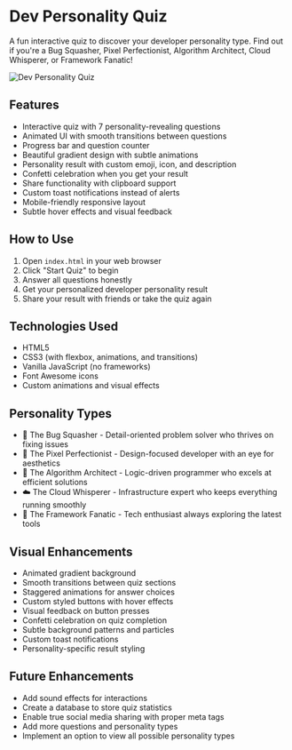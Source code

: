 # Dev Personality Quiz

A fun interactive quiz to discover your developer personality type. Find out if you're a Bug Squasher, Pixel Perfectionist, Algorithm Architect, Cloud Whisperer, or Framework Fanatic!

![Dev Personality Quiz](https://via.placeholder.com/800x400/4568dc/ffffff?text=Dev+Personality+Quiz)

## Features

- Interactive quiz with 7 personality-revealing questions
- Animated UI with smooth transitions between questions
- Progress bar and question counter
- Beautiful gradient design with subtle animations
- Personality result with custom emoji, icon, and description
- Confetti celebration when you get your result
- Share functionality with clipboard support
- Custom toast notifications instead of alerts
- Mobile-friendly responsive layout
- Subtle hover effects and visual feedback

## How to Use

1. Open `index.html` in your web browser
2. Click "Start Quiz" to begin
3. Answer all questions honestly
4. Get your personalized developer personality result
5. Share your result with friends or take the quiz again

## Technologies Used

- HTML5
- CSS3 (with flexbox, animations, and transitions)
- Vanilla JavaScript (no frameworks)
- Font Awesome icons
- Custom animations and visual effects

## Personality Types

- 🐞 The Bug Squasher - Detail-oriented problem solver who thrives on fixing issues
- 🎨 The Pixel Perfectionist - Design-focused developer with an eye for aesthetics
- 🧠 The Algorithm Architect - Logic-driven programmer who excels at efficient solutions
- ☁️ The Cloud Whisperer - Infrastructure expert who keeps everything running smoothly
- 🚀 The Framework Fanatic - Tech enthusiast always exploring the latest tools

## Visual Enhancements

- Animated gradient background
- Smooth transitions between quiz sections
- Staggered animations for answer choices
- Custom styled buttons with hover effects
- Visual feedback on button presses
- Confetti celebration on quiz completion
- Subtle background patterns and particles
- Custom toast notifications
- Personality-specific result styling

## Future Enhancements

- Add sound effects for interactions
- Create a database to store quiz statistics
- Enable true social media sharing with proper meta tags
- Add more questions and personality types
- Implement an option to view all possible personality types
